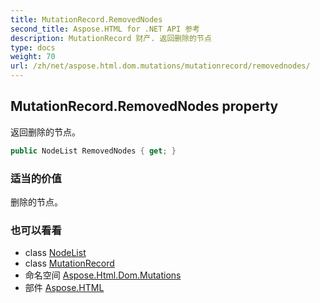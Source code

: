 ```yaml
---
title: MutationRecord.RemovedNodes
second_title: Aspose.HTML for .NET API 参考
description: MutationRecord 财产. 返回删除的节点
type: docs
weight: 70
url: /zh/net/aspose.html.dom.mutations/mutationrecord/removednodes/
---
```

## MutationRecord.RemovedNodes property

返回删除的节点。

```csharp
public NodeList RemovedNodes { get; }
```

### 适当的价值

删除的节点。

### 也可以看看

* class [NodeList](../../../aspose.html.collections/nodelist/)
* class [MutationRecord](../)
* 命名空间 [Aspose.Html.Dom.Mutations](../../mutationrecord/)
* 部件 [Aspose.HTML](../../../)


